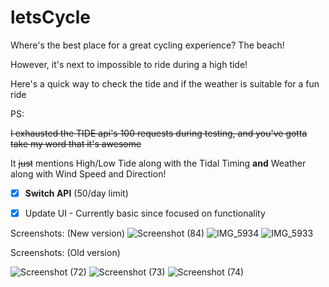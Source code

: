 # letsCycle #


Where's the best place for a great cycling experience? The beach!

However, it's next to impossible to ride during a high tide!

Here's a quick way to check the tide and if the weather is suitable for a fun ride

PS:

~~I exhausted the TIDE api's 100 requests during testing, and you've gotta take my word that it's awesome~~

It ~~just~~ mentions High/Low Tide along with the Tidal Timing **and** Weather along with Wind Speed and Direction!


- [x] **Switch API** (50/day limit)
- [x] Update UI - Currently basic since focused on functionality


Screenshots: (New version)
![Screenshot (84)](https://user-images.githubusercontent.com/81745636/119188732-b3d7ed00-ba98-11eb-9e46-070524f67853.png)
![IMG_5934](https://user-images.githubusercontent.com/81745636/119188830-dbc75080-ba98-11eb-9863-a17b51c884fa.jpg)
![IMG_5933](https://user-images.githubusercontent.com/81745636/119188840-dff36e00-ba98-11eb-8e33-02a9eba8a5f7.jpg)







Screenshots: (Old version)

![Screenshot (72)](https://user-images.githubusercontent.com/81745636/117132815-faeb9000-adc0-11eb-91c5-86df436b5051.png)
![Screenshot (73)](https://user-images.githubusercontent.com/81745636/117132820-fd4dea00-adc0-11eb-9127-b890a26fbbd6.png)
![Screenshot (74)](https://user-images.githubusercontent.com/81745636/117132823-ff17ad80-adc0-11eb-93bc-6be9a48bae0b.png)

